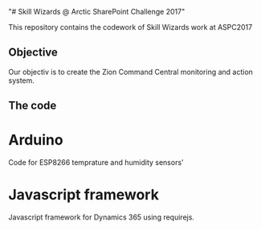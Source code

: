"# Skill Wizards @ Arctic SharePoint Challenge 2017" 

This repository contains the codework of Skill Wizards work at ASPC2017

## Objective ##

Our objectiv is to create the Zion Command Central monitoring and action system. 

## The code ##

# Arduino #

Code for ESP8266 temprature and humidity sensors'

# Javascript framework #

Javascript framework for Dynamics 365 using requirejs.

